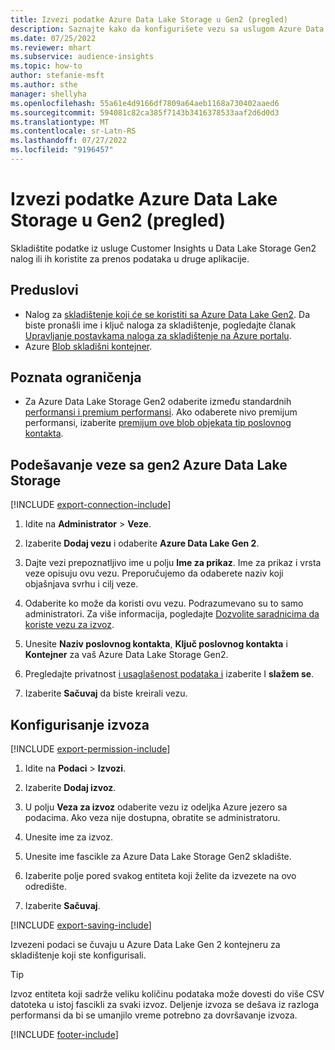 ```yaml
---
title: Izvezi podatke Azure Data Lake Storage u Gen2 (pregled)
description: Saznajte kako da konfigurišete vezu sa uslugom Azure Data Lake Storage Gen2.
ms.date: 07/25/2022
ms.reviewer: mhart
ms.subservice: audience-insights
ms.topic: how-to
author: stefanie-msft
ms.author: sthe
manager: shellyha
ms.openlocfilehash: 55a61e4d9166df7809a64aeb1168a730402aaed6
ms.sourcegitcommit: 594081c82ca385f7143b3416378533aaf2d6d0d3
ms.translationtype: MT
ms.contentlocale: sr-Latn-RS
ms.lasthandoff: 07/27/2022
ms.locfileid: "9196457"
---
```

# <a name="export-data-to-azure-data-lake-storage-gen2-preview"></a>Izvezi podatke Azure Data Lake Storage u Gen2 (pregled)

Skladištite podatke iz usluge Customer Insights u Data Lake Storage Gen2 nalog ili ih koristite za prenos podataka u druge aplikacije.

## <a name="prerequisites"></a>Preduslovi

- Nalog za [skladištenje koji će se koristiti sa Azure Data Lake Gen2](/azure/storage/blobs/create-data-lake-storage-account). Da biste pronašli ime i ključ naloga za skladištenje, pogledajte članak [Upravljanje postavkama naloga za skladištenje na Azure portalu](/azure/storage/common/storage-account-manage).
- Azure [Blob skladišni kontejner](/azure/storage/blobs/storage-quickstart-blobs-portal#create-a-container).

## <a name="known-limitations"></a>Poznata ograničenja

- Za Azure Data Lake Storage Gen2 odaberite između standardnih [performansi i premium performansi](/azure/storage/blobs/create-data-lake-storage-account). Ako odaberete nivo premijum performansi, izaberite [premijum ove blob objekata tip poslovnog kontakta](/azure/storage/common/storage-account-overview#types-of-storage-accounts).

## <a name="set-up-connection-to-azure-data-lake-storage-gen2"></a>Podešavanje veze sa gen2 Azure Data Lake Storage

[!INCLUDE [export-connection-include](includes/export-connection-admn.md)]

1. Idite na **Administrator** > **Veze**.

1. Izaberite **Dodaj vezu** i odaberite **Azure Data Lake Gen 2**.

1. Dajte vezi prepoznatljivo ime u polju **Ime za prikaz**. Ime za prikaz i vrsta veze opisuju ovu vezu. Preporučujemo da odaberete naziv koji objašnjava svrhu i cilj veze.

1. Odaberite ko može da koristi ovu vezu. Podrazumevano su to samo administratori. Za više informacija, pogledajte [Dozvolite saradnicima da koriste vezu za izvoz](connections.md#allow-contributors-to-use-a-connection-for-exports).

1. Unesite **Naziv poslovnog kontakta**, **Ključ poslovnog kontakta** i **Kontejner** za vaš Azure Data Lake Storage Gen2.

1. Pregledajte privatnost [i usaglašenost podataka i](connections.md#data-privacy-and-compliance) izaberite I **slažem se**.

1. Izaberite **Sačuvaj** da biste kreirali vezu.

## <a name="configure-an-export"></a>Konfigurisanje izvoza

[!INCLUDE [export-permission-include](includes/export-permission.md)]

1. Idite na **Podaci** > **Izvozi**.

1. Izaberite **Dodaj izvoz**.

1. U polju **Veza za izvoz** odaberite vezu iz odeljka Azure jezero sa podacima. Ako veza nije dostupna, obratite se administratoru.

1. Unesite ime za izvoz.

1. Unesite ime fascikle za Azure Data Lake Storage Gen2 skladište.

1. Izaberite polje pored svakog entiteta koji želite da izvezete na ovo odredište.

1. Izaberite **Sačuvaj**.

[!INCLUDE [export-saving-include](includes/export-saving.md)]

Izvezeni podaci se čuvaju u Azure Data Lake Gen 2 kontejneru za skladištenje koji ste konfigurisali.

> [!TIP]
> Izvoz entiteta koji sadrže veliku količinu podataka može dovesti do više CSV datoteka u istoj fascikli za svaki izvoz. Deljenje izvoza se dešava iz razloga performansi da bi se umanjilo vreme potrebno za dovršavanje izvoza.

[!INCLUDE [footer-include](includes/footer-banner.md)]
